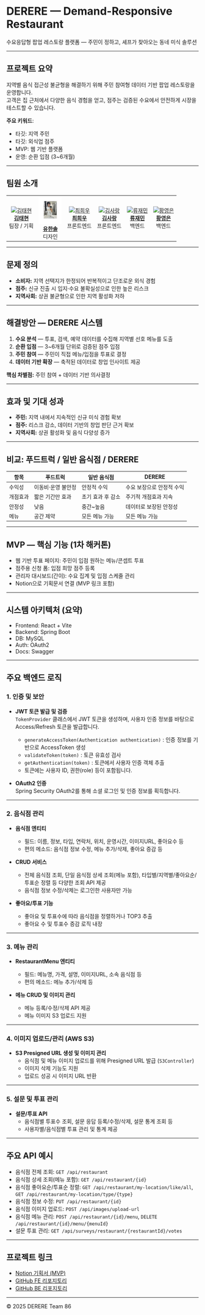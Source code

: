 # DERERE — Demand-Responsive Restaurant

수요응답형 팝업 레스토랑 플랫폼 — 주민이 정하고, 셰프가 찾아오는 동네 미식 솔루션

---

## 프로젝트 요약

지역별 음식 접근성 불균형을 해결하기 위해 주민 참여형 데이터 기반 팝업 레스토랑을 운영합니다.  
고객은 집 근처에서 다양한 음식 경험을 얻고, 점주는 검증된 수요에서 안전하게 시장을 테스트할 수 있습니다.

**주요 키워드**:  
- 타깃: 지역 주민  
- 타깃: 외식업 점주  
- MVP: 웹 기반 플랫폼  
- 운영: 순환 입점 (3~6개월)

---

## 팀원 소개

<table>
<tr>
<td align="center">
<a href="https://github.com/luxogus" target="_blank">
<img src="https://avatars.githubusercontent.com/luxogus" width="60px;" alt="김태현"/><br />
<b>김태현</b>
</a><br/>
팀장 / 기획
</td>
<td align="center">
<a href="" target="_blank">
<img src="./hansol.png" width="60px;" alt="유한솔"/><br />
<b>유한솔</b>
</a><br/>
디자인
</td>
<td align="center">
<a href="https://github.com/hee4040" target="_blank">
<img src="https://avatars.githubusercontent.com/hee4040" width="60px;" alt="최희우"/><br />
<b>최희우</b>
</a><br/>
프론트엔드
</td>
<td align="center">
<a href="https://github.com/ssarangkim" target="_blank">
<img src="https://avatars.githubusercontent.com/ssarangkim" width="60px;" alt="김사랑"/><br />
<b>김사랑</b>
</a><br/>
프론트엔드
</td>
<td align="center">
<a href="https://github.com/zzfbwoals" target="_blank">
<img src="https://avatars.githubusercontent.com/zzfbwoals" width="60px;" alt="류재민"/><br />
<b>류재민</b>
</a><br/>
백엔드
</td>
<td align="center">
<a href="https://github.com/duddns6290" target="_blank">
<img src="https://avatars.githubusercontent.com/duddns6290" width="60px;" alt="황영은"/><br />
<b>황영은</b>
</a><br/>
백엔드
</td>
</tr>
</table>

---

## 문제 정의

- **소비자:** 지역 선택지가 한정되어 반복적이고 단조로운 외식 경험  
- **점주:** 신규 진출 시 입지·수요 불확실성으로 인한 높은 리스크  
- **지역사회:** 상권 불균형으로 인한 지역 활성화 저하  

---

## 해결방안 — DERERE 시스템

1. **수요 분석** — 투표, 검색, 예약 데이터를 수집해 지역별 선호 메뉴를 도출  
2. **순환 입점** — 3~6개월 단위로 검증된 점주 입점  
3. **주민 참여** — 주민이 직접 메뉴/입점을 투표로 결정  
4. **데이터 기반 확장** — 축적된 데이터로 창업 인사이트 제공  

**핵심 차별점:** 주민 참여 + 데이터 기반 의사결정

---

## 효과 및 기대 성과

- **주민:** 지역 내에서 지속적인 신규 미식 경험 확보  
- **점주:** 리스크 감소, 데이터 기반의 창업 판단 근거 확보  
- **지역사회:** 상권 활성화 및 음식 다양성 증가  

---

## 비교: 푸드트럭 / 일반 음식점 / DERERE

| 항목 | 푸드트럭 | 일반 음식점 | DERERE |
| --- | --- | --- | --- |
| 수익성 | 이동비·운영 불안정 | 안정적 수익 | 수요 보장으로 안정적 수익 |
| 개점효과 | 짧은 기간만 효과 | 초기 효과 후 감소 | 주기적 개점효과 지속 |
| 안정성 | 낮음 | 중간~높음 | 데이터로 보장된 안정성 |
| 메뉴 | 공간 제약 | 모든 메뉴 가능 | 모든 메뉴 가능 |

---

## MVP — 핵심 기능 (1차 해커톤)

- 웹 기반 투표 페이지: 주민이 입점 원하는 메뉴/콘셉트 투표  
- 점주용 신청 폼: 입점 희망 점주 등록  
- 관리자 대시보드(간이): 수요 집계 및 입점 스케줄 관리  
- Notion으로 기획문서 연결 (MVP 링크 포함)  

---

## 시스템 아키텍처 (요약)

- Frontend: React + Vite  
- Backend: Spring Boot  
- DB: MySQL  
- Auth: OAuth2  
- Docs: Swagger

---

## 주요 백엔드 로직

### 1. 인증 및 보안

- **JWT 토큰 발급 및 검증**  
  `TokenProvider` 클래스에서 JWT 토큰을 생성하며, 사용자 인증 정보를 바탕으로 Access/Refresh 토큰을 발급합니다.  
  - `generateAccessToken(Authentication authentication)` : 인증 정보를 기반으로 AccessToken 생성  
  - `validateToken(token)` : 토큰 유효성 검사  
  - `getAuthentication(token)` : 토큰에서 사용자 인증 객체 추출  
  - 토큰에는 사용자 ID, 권한(role) 등이 포함됩니다.

- **OAuth2 인증**  
  Spring Security OAuth2를 통해 소셜 로그인 및 인증 정보를 획득합니다.

---

### 2. 음식점 관리

- **음식점 엔티티**  
  - 필드: 이름, 정보, 타입, 연락처, 위치, 운영시간, 이미지URL, 좋아요수 등
  - 편의 메소드: 음식점 정보 수정, 메뉴 추가/삭제, 좋아요 증감 등
  
- **CRUD 서비스**  
  - 전체 음식점 조회, 단일 음식점 상세 조회(메뉴 포함), 타입별/지역별/좋아요순/투표순 정렬 등 다양한 조회 API 제공
  - 음식점 정보 수정/삭제는 로그인한 사용자만 가능

- **좋아요/투표 기능**
  - 좋아요 및 투표수에 따라 음식점을 정렬하거나 TOP3 추출
  - 좋아요 수 및 투표수 증감 로직 내장

---

### 3. 메뉴 관리

- **RestaurantMenu 엔티티**  
  - 필드: 메뉴명, 가격, 설명, 이미지URL, 소속 음식점 등
  - 편의 메소드: 메뉴 추가/삭제 등

- **메뉴 CRUD 및 이미지 관리**
  - 메뉴 등록/수정/삭제 API 제공
  - 메뉴 이미지 S3 업로드 지원

---

### 4. 이미지 업로드/관리 (AWS S3)

- **S3 Presigned URL 생성 및 이미지 관리**  
  - 음식점 및 메뉴 이미지 업로드를 위해 Presigned URL 발급 (`S3Controller`)
  - 이미지 삭제 기능도 지원
  - 업로드 성공 시 이미지 URL 반환

---

### 5. 설문 및 투표 관리

- **설문/투표 API**
  - 음식점별 투표수 조회, 설문 응답 등록/수정/삭제, 설문 통계 조회 등
  - 사용자별/음식점별 투표 관리 및 통계 제공

---

## 주요 API 예시

- 음식점 전체 조회: `GET /api/restaurant`
- 음식점 상세 조회(메뉴 포함): `GET /api/restaurant/{id}`
- 음식점 좋아요순/투표순 정렬: `GET /api/restaurant/my-location/like/all`, `GET /api/restaurant/my-location/type/{type}`
- 음식점 정보 수정: `PUT /api/restaurant/{id}`
- 음식점 이미지 업로드: `POST /api/images/upload-url`
- 음식점 메뉴 관리: `POST /api/restaurant/{id}/menu`, `DELETE /api/restaurant/{id}/menu/{menuId}`
- 설문 투표 관리: `GET /api/surveys/restaurant/{restaurantId}/votes`

---

## 프로젝트 링크

- [Notion 기획서 (MVP)](https://www.notion.so/261fa9922bb1803ab10ef2b2d6fb02d4)  
- [GitHub FE 리포지토리](https://github.com/9oormthon-univ/2025_SEASONTHON_TEAM_86_FE)  
- [GitHub BE 리포지토리](https://github.com/9oormthon-univ/2025_SEASONTHON_TEAM_86_BE)

---

© 2025 DERERE Team 86
